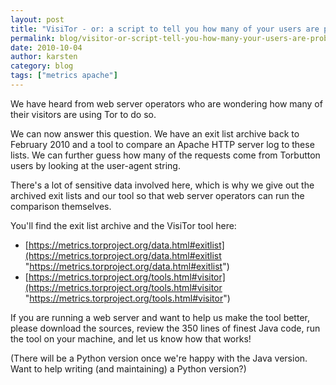 ```yaml
---
layout: post
title: "VisiTor - or: a script to tell you how many of your users are probably Tor users"
permalink: blog/visitor-or-script-tell-you-how-many-your-users-are-probably-tor-users
date: 2010-10-04
author: karsten
category: blog
tags: ["metrics apache"]
---
```


We have heard from web server operators who are wondering how many of
their visitors are using Tor to do so.

We can now answer this question. We have an exit list archive back to
February 2010 and a tool to compare an Apache HTTP server log to these
lists. We can further guess how many of the requests come from Torbutton
users by looking at the user-agent string.

There's a lot of sensitive data involved here, which is why we give out
the archived exit lists and our tool so that web server operators can
run the comparison themselves.

You'll find the exit list archive and the VisiTor tool here:

- [https://metrics.torproject.org/data.html#exitlist](https://metrics.torproject.org/data.html#exitlist "https://metrics.torproject.org/data.html#exitlist")
- [https://metrics.torproject.org/tools.html#visitor](https://metrics.torproject.org/tools.html#visitor "https://metrics.torproject.org/tools.html#visitor")

If you are running a web server and want to help us make the tool
better, please download the sources, review the 350 lines of finest
Java code, run the tool on your machine, and let us know how that works!

(There will be a Python version once we're happy with the Java version.
Want to help writing (and maintaining) a Python version?)

